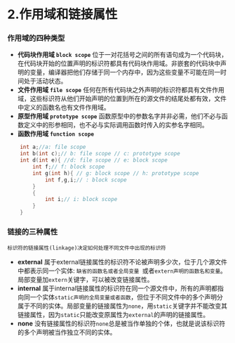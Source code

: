 # 2.作用域和链接属性

### 作用域的四种类型
- **代码块作用域 `block scope`**
    位于一对花括号之间的所有语句成为一个代码块，在代码块开始的位置声明的标识符都具有代码块作用域。非嵌套的代码块中声明的变量，编译器把他们存储于同一个内存中，因为这些变量不可能在同一时间处于活动状态。
- **文件作用域 `file scope`**
    任何在所有代码块之外声明的标识符都具有文件作用域，这些标识符从他们开始声明的位置到所在的源文件的结尾处都有效，文件中定义的函数名也有文件作用域。
- **原型作用域 `prototype scope`**
    函数原型中的参数名字并非必需，他们不必与函数定义中的形参相同，也不必与实际调用函数时传入的实参名字相同。
- **函数作用域 `function scope`**

```C
    int a;//a: file scope
    int b(int c);// b: file scope // c: prototype scope
    int d(int e){ //d: file scope // e: block scope
        int f;// f: block scope
        int g(int h){ // g: block scope // h: prototype scope
            int f,g,i;// : block scope
        }
        {
            int i;// i: block scope
        }
    }
```

### 链接的三种属性
`标识符的链接属性(linkage)决定如何处理不同文件中出现的标识符`
- **external**
    属于external链接属性的标识符不论被声明多少次，位于几个源文件中都表示同一个实体: `缺省的函数名或者全局变量 `或者`extern声明的函数名和变量`。局部变量加`extern`关键字，可以被改变链接属性。
- **internal**
    属于internal链接属性的标识符在同一个源文件中，所有的声明都指向同一个实体`static声明的全局变量或者函数`，但位于不同文件中的多个声明分属于不同的实体。局部变量的链接属性为`none`，用`static`关键字并不能改变其链接属性，因为`static`只能改变原属性为`external`的声明的链接属性。
- **none**
    没有链接属性的标识符`none`总是被当作单独的个体，也就是说该标识符的多个声明被当作独立不同的实体。
